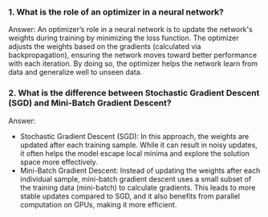 ### 1. What is the role of an optimizer in a neural network?
Answer: An optimizer’s role in a neural network is to update the network's weights during training by minimizing the loss function. The optimizer adjusts the weights based on the gradients (calculated via backpropagation), ensuring the network moves toward better performance with each iteration. By doing so, the optimizer helps the network learn from data and generalize well to unseen data.

### 2. What is the difference between Stochastic Gradient Descent (SGD) and Mini-Batch Gradient Descent?
Answer:
- Stochastic Gradient Descent (SGD): In this approach, the weights are updated after each training sample. While it can result in noisy updates, it often helps the model escape local minima and explore the solution space more effectively.
- Mini-Batch Gradient Descent: Instead of updating the weights after each individual sample, mini-batch gradient descent uses a small subset of the training data (mini-batch) to calculate gradients. This leads to more stable updates compared to SGD, and it also benefits from parallel computation on GPUs, making it more efficient.
